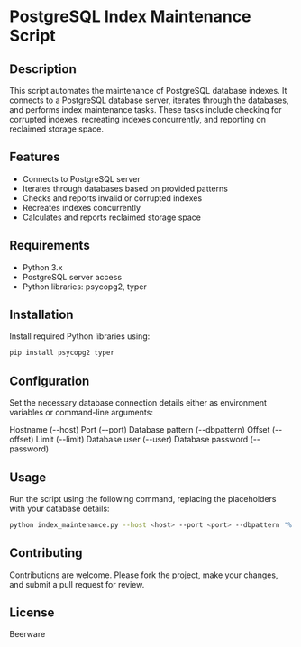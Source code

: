 # PostgreSQL Index Maintenance Script

## Description
This script automates the maintenance of PostgreSQL database indexes. It connects to a PostgreSQL database server, iterates through the databases, and performs index maintenance tasks. These tasks include checking for corrupted indexes, recreating indexes concurrently, and reporting on reclaimed storage space.

## Features
- Connects to PostgreSQL server
- Iterates through databases based on provided patterns
- Checks and reports invalid or corrupted indexes
- Recreates indexes concurrently
- Calculates and reports reclaimed storage space

## Requirements
- Python 3.x
- PostgreSQL server access
- Python libraries: psycopg2, typer

## Installation
Install required Python libraries using:
```bash
pip install psycopg2 typer
```

## Configuration
Set the necessary database connection details either as environment variables or command-line arguments:

Hostname (--host)
Port (--port)
Database pattern (--dbpattern)
Offset (--offset)
Limit (--limit)
Database user (--user)
Database password (--password)

## Usage
Run the script using the following command, replacing the placeholders with your database details:

```bash
python index_maintenance.py --host <host> --port <port> --dbpattern '%' --offset 0 --limit 10 --user <username> --password <password>
```

## Contributing
Contributions are welcome. Please fork the project, make your changes, and submit a pull request for review.

## License
Beerware